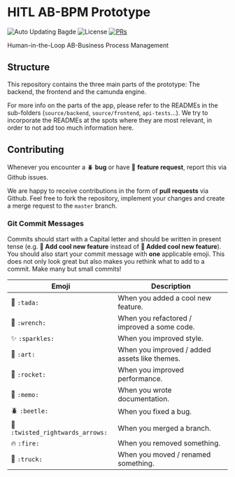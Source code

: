 # HITL AB-BPM Prototype
![Auto Updating Bagde](https://img.shields.io/endpoint?url=https://gist.githubusercontent.com/aaronkurz/1580622162fdac5e5c2571a4bf3cf13b/raw/pytest-coverage-comment__main.json)
![License](https://img.shields.io/badge/LICENSE-tbd-blue)
[![PRs](https://img.shields.io/badge/PRs-info-yellowgreen)](#contributing)

Human-in-the-Loop AB-Business Process Management
## Structure
This repository contains the three main parts of the prototype: The backend, the frontend and the camunda engine.

For more info on the parts of the app, please refer to the READMEs in the sub-folders (`source/backend`, `source/frontend`, `api-tests`...).
We try to incorporate the READMEs at the spots where they are most relevant, in order to not add too much information here.

## Contributing

Whenever you encounter a :beetle: **bug** or have :tada: **feature request**, 
report this via Github issues.

We are happy to receive contributions in the form of **pull requests** via Github.
Feel free to fork the repository, implement your changes and create a merge request to the `master` branch.

### Git Commit Messages

Commits should start with a Capital letter and should be written in present tense (e.g. __:tada: Add cool new feature__ instead of __:tada: Added cool new feature__).
You should also start your commit message with **one** applicable emoji. This does not only look great but also makes you rethink what to add to a commit. Make many but small commits!

| Emoji                                                     | Description                                   |
|-----------------------------------------------------------|-----------------------------------------------|
| :tada: `:tada:`                                           | When you added a cool new feature.            |
| :wrench: `:wrench:`                                       | When you refactored / improved a some code.   |
| :sparkles: `:sparkles:`                                   | When you improved style.                      |
| :art: `:art:`                                             | When you improved / added assets like themes. |
| :rocket: `:rocket:`                                       | When you improved performance.                |
| :memo: `:memo:`                                           | When you wrote documentation.                 |
| :beetle: `:beetle:`                                       | When you fixed a bug.                         |
| :twisted_rightwards_arrows: `:twisted_rightwards_arrows:` | When you merged a branch.                     |
| :fire: `:fire:`                                           | When you removed something.                   |
| :truck: `:truck:`                                         | When you moved / renamed something.           |